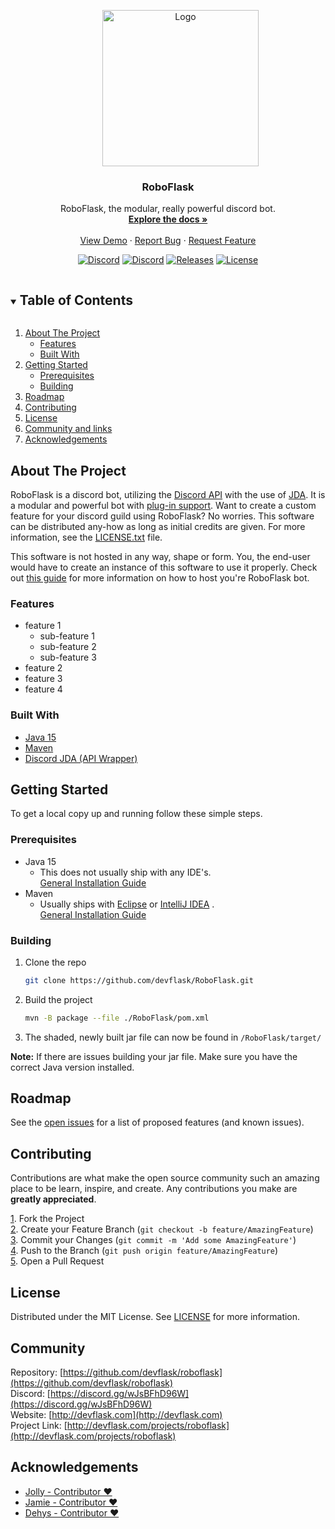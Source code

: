 <p align="center">
  <a href="https://github.com/devflask/roboflask">
    <img src="https://github.com/devflask/resources/blob/main/roboflask/logo-512px.png?raw=true" alt="Logo" width="250" style="padding-left: 40px">
  </a>

<h3 align="center">RoboFlask</h3>

  <p align="center">
    RoboFlask, the modular, really powerful discord bot.
    <br />
    <a href="https://github.com/devflask/roboflask"><strong>Explore the docs »</strong></a>
    <br />
    <br />
    <a href="https://discord.gg/wJsBFhD96W">View Demo</a>
    ·
    <a href="https://github.com/devflask/RoboFlask/issues/new">Report Bug</a>
    ·
    <a href="https://github.com/devflask/RoboFlask/issues/new">Request Feature</a>
  </p>
</p>


<p align="center">
  <a href="https://discord.gg/wJsBFhD96W"><img alt="Discord" src="https://img.shields.io/discord/298480981441118208?color=%237289DA&label=%20%E2%80%8E%20%E2%80%8E%20%E2%80%8EDiscord%20%E2%80%8E&logo=Discord&logoColor=%237289DA&style=flat-square"></a>
  <a href="https://github.com/devflask/roboflask/issues"><img alt="Discord" src="https://img.shields.io/github/issues/devflask/roboflask.svg?label=Issues&logo=GitHub&style=flat-square"></a>
  <a href="https://github.com/devflask/RoboFlask/releases"><img alt="Releases" src="https://img.shields.io/github/v/release/devflask/RoboFlask?color=%2354f95f&logoColor=%23fcfcfc&label=Latest%20Release&logo=GitHub&logoColor=%2354f95f&style=flat-square"></a>
  <a href="https://en.wikipedia.org/wiki/MIT_License"><img alt="License" src="https://img.shields.io/github/license/devflask/RoboFlask?color=%23f9a154&label=License&style=flat-square"></a>
</p>

<!-- TABLE OF CONTENTS -->
<details open="open">
  <summary><h2 style="display: inline-block">Table of Contents</h2></summary>
  <ol>
    <li>
      <a href="#about-the-project">About The Project</a>
      <ul>
        <li><a href="#features">Features</a></li>
        <li><a href="#built-with">Built With</a></li>
      </ul>
    </li>
    <li>
      <a href="#getting-started">Getting Started</a>
      <ul>
        <li><a href="#prerequisites">Prerequisites</a></li>
        <li><a href="#building">Building</a></li>
      </ul>
    </li>
    <li><a href="#roadmap">Roadmap</a></li>
    <li><a href="#contributing">Contributing</a></li>
    <li><a href="#license">License</a></li>
    <li><a href="#community">Community and links</a></li>
    <li><a href="#acknowledgements">Acknowledgements</a></li>
  </ol>
</details>



<!-- ABOUT THE PROJECT -->
## About The Project

RoboFlask is a discord bot, utilizing the [Discord API](https://discord.com/developers/docs/) with the use of [JDA](https://github.com/DV8FromTheWorld/JDA).
It is a modular and powerful bot with [plug-in support](). Want to create a custom feature for your discord guild using RoboFlask? No worries. 
This software can be distributed any-how as long as initial credits are given. For more information, see the [LICENSE.txt](https://github.com/devflask/RoboFlask/blob/main/LICENSE.txt) file.

This software is not hosted in any way, shape or form. You, the end-user would have to create an instance of this software to use it properly. Check out [this guide]() for more information on how to host you're RoboFlask bot.

### Features
* feature 1
  * sub-feature 1
  * sub-feature 2
  * sub-feature 3
* feature 2
* feature 3
* feature 4

### Built With

* [Java 15](https://openjdk.java.net/projects/jdk/15/)
* [Maven](https://maven.apache.org/)
* [Discord JDA (API Wrapper)](https://github.com/DV8FromTheWorld/JDA)


<!-- GETTING STARTED -->
## Getting Started

To get a local copy up and running follow these simple steps.

### Prerequisites

* Java 15
    + This does not usually ship with any IDE's.<br/>[General Installation Guide](https://docs.oracle.com/en/java/javase/15/install/overview-jdk-installation.html)
* Maven
    + Usually ships with [Eclipse](https://www.eclipse.org/) or [IntelliJ IDEA](https://www.jetbrains.com/idea/) .<br/>[General Installation Guide](https://maven.apache.org/install.html)

### Building

1. Clone the repo
   ```sh
   git clone https://github.com/devflask/RoboFlask.git
   ```
2. Build the project
   ```sh
   mvn -B package --file ./RoboFlask/pom.xml
   ```
3. The shaded, newly built jar file can now be found in `/RoboFlask/target/`

**Note:** If there are issues building your jar file. Make sure you have the correct Java version installed.

<!-- ROADMAP -->
## Roadmap

See the [open issues](https://github.com/devflask/roboflask/issues) for a list of proposed features (and known issues).



<!-- CONTRIBUTING -->
## Contributing

Contributions are what make the open source community such an amazing place to be learn, inspire, and create. Any contributions you make are **greatly appreciated**.

<u>1</u>. Fork the Project <br />
<u>2</u>. Create your Feature Branch (`git checkout -b feature/AmazingFeature`)<br />
<u>3</u>. Commit your Changes (`git commit -m 'Add some AmazingFeature'`)<br />
<u>4</u>. Push to the Branch (`git push origin feature/AmazingFeature`)<br />
<u>5</u>. Open a Pull Request <br />

<!-- LICENSE -->
## License

Distributed under the MIT License. See [LICENSE](https://github.com/devflask/RoboFlask/blob/main/LICENSE.txt) for more information.



<!-- Community -->
## Community

Repository: [https://github.com/devflask/roboflask](https://github.com/devflask/roboflask)
<br>
Discord: [https://discord.gg/wJsBFhD96W](https://discord.gg/wJsBFhD96W)
<br>
Website: [http://devflask.com](http://devflask.com)
<br>
Project Link: [http://devflask.com/projects/roboflask](http://devflask.com/projects/roboflask)



<!-- ACKNOWLEDGEMENTS -->
## Acknowledgements

* [Jolly - Contributor ❤️](https://github.com/JollyPerson)
* [Jamie - Contributor ❤️](https://github.com/JamieGrayer)
* [Dehys - Contributor ❤️](https://github.com/dehys)